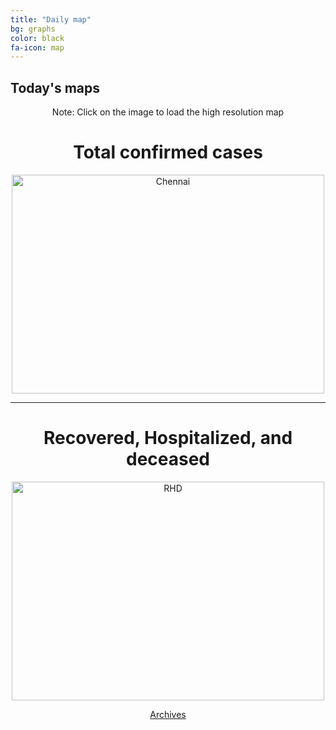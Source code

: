 ```yaml
---
title: "Daily map"
bg: graphs
color: black
fa-icon: map
---
```


## Today's maps
<p style="text-align: center">Note: Click on the image to load the high resolution map</p>

<h1 style="text-align: center">Total confirmed cases</h1>
<p style="text-align: center"><a href="https://twitter.com/amasaesle/status/1254851124156194816/photo/1" target="_blank"><img width="500" height="350" src="https://i.postimg.cc/MHFMTvqJ/photo-2020-04-28-00-48-07.jpg" alt="Chennai"/></a></p>
 
 ---------------------------------------------------------
 
<h1 style="text-align: center">Recovered, Hospitalized, and deceased</h1>
<p style="text-align: center"><a href='https://twitter.com/amasaesle/status/1254850792294453248/photo/1' target='_blank'><img width="500" height="350" src='https://i.postimg.cc/C1wfr3mX/photo-2020-04-28-00-48-39.jpg' border='0' alt='RHD'/></a></p>

<p style="text-align: center"><a class="button2" href="https://elseasama.github.io/chcovid19/archives.html">Archives</a></p>
